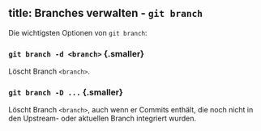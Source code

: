 title: Branches verwalten - `git branch`
---

Die wichtigsten Optionen von `git branch`:

### `git branch -d <branch>` {.smaller}

Löscht Branch `<branch>`. 

### `git branch -D ...` {.smaller}

Löscht Branch `<branch>`, auch wenn er Commits enthält, die noch nicht
in den Upstream- oder aktuellen Branch integriert wurden. 
